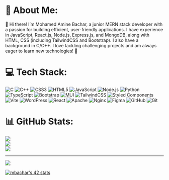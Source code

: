 # 💫 About Me:
👋 Hi there! I’m Mohamed Amine Bachar, a junior MERN stack developer with a passion for building efficient, user-friendly applications. I have experience in JavaScript, React.js, Node.js, Express.js, and MongoDB, along with HTML, CSS (including TailwindCSS and Bootstrap). I also have a background in C/C++. I love tackling challenging projects and am always eager to learn new technologies! 🚀


# 💻 Tech Stack:
![C](https://img.shields.io/badge/c-%2300599C.svg?style=for-the-badge&logo=c&logoColor=white) ![C++](https://img.shields.io/badge/c++-%2300599C.svg?style=for-the-badge&logo=c%2B%2B&logoColor=white) ![CSS3](https://img.shields.io/badge/css3-%231572B6.svg?style=for-the-badge&logo=css3&logoColor=white) ![HTML5](https://img.shields.io/badge/html5-%23E34F26.svg?style=for-the-badge&logo=html5&logoColor=white) ![JavaScript](https://img.shields.io/badge/javascript-%23323330.svg?style=for-the-badge&logo=javascript&logoColor=%23F7DF1E) ![Node.js](https://img.shields.io/badge/javascript-%23009639.svg?style=for-the-badge&logo=node.js&logoColor=%white) ![Python](https://img.shields.io/badge/python-3670A0?style=for-the-badge&logo=python&logoColor=ffdd54) ![TypeScript](https://img.shields.io/badge/typescript-%23007ACC.svg?style=for-the-badge&logo=typescript&logoColor=white) ![Bootstrap](https://img.shields.io/badge/bootstrap-%238511FA.svg?style=for-the-badge&logo=bootstrap&logoColor=white) ![MUI](https://img.shields.io/badge/MUI-%230081CB.svg?style=for-the-badge&logo=mui&logoColor=white) ![TailwindCSS](https://img.shields.io/badge/tailwindcss-%2338B2AC.svg?style=for-the-badge&logo=tailwind-css&logoColor=white) ![Styled Components](https://img.shields.io/badge/styled--components-DB7093?style=for-the-badge&logo=styled-components&logoColor=white) ![Vite](https://img.shields.io/badge/vite-%23646CFF.svg?style=for-the-badge&logo=vite&logoColor=white) ![WordPress](https://img.shields.io/badge/WordPress-%23117AC9.svg?style=for-the-badge&logo=WordPress&logoColor=white) ![React](https://img.shields.io/badge/react-%2320232a.svg?style=for-the-badge&logo=react&logoColor=%2361DAFB) ![Apache](https://img.shields.io/badge/apache-%23D42029.svg?style=for-the-badge&logo=apache&logoColor=white) ![Nginx](https://img.shields.io/badge/nginx-%23009639.svg?style=for-the-badge&logo=nginx&logoColor=white) ![Figma](https://img.shields.io/badge/figma-%23F24E1E.svg?style=for-the-badge&logo=figma&logoColor=white) ![GitHub](https://img.shields.io/badge/github-%23121011.svg?style=for-the-badge&logo=github&logoColor=white) ![Git](https://img.shields.io/badge/git-%23F05033.svg?style=for-the-badge&logo=git&logoColor=white)
# 📊 GitHub Stats:
![](https://github-readme-stats.vercel.app/api?username=m-bachar&theme=dark&hide_border=false&include_all_commits=true&count_private=false)<br/>
![](https://github-readme-streak-stats.herokuapp.com/?user=m-bachar&theme=dark&hide_border=false)<br/>
![](https://github-readme-stats.vercel.app/api/top-langs/?username=m-bachar&theme=dark&hide_border=false&include_all_commits=true&count_private=false&layout=compact)

---
[![](https://visitcount.itsvg.in/api?id=m-bachar&icon=0&color=0)](https://visitcount.itsvg.in)

<!-- Proudly created with GPRM ( https://gprm.itsvg.in ) -->

[![mbachar's 42 stats](https://badge.mediaplus.ma/binary/mbachar)](https://github.com/oakoudad/badge42)
